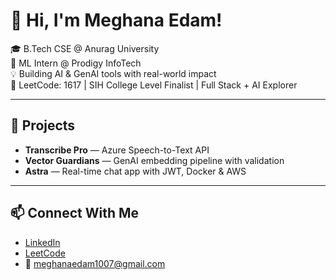  # 👋 Hi, I'm Meghana Edam!  
   
🎓 B.Tech CSE @ Anurag University     
🧠 ML Intern @ Prodigy InfoTech    
💡 Building AI & GenAI tools with real-world impact    
🎯 LeetCode: 1617 | SIH College Level Finalist | Full Stack + AI Explorer  
   
---

## 🚀 Projects
- **Transcribe Pro** — Azure Speech-to-Text API  
- **Vector Guardians** — GenAI embedding pipeline with validation  
- **Astra** — Real-time chat app with JWT, Docker & AWS

---

## 📫 Connect With Me
- [LinkedIn](https://linkedin.com/in/meghana-edam-849b11300)  
- [LeetCode](https://leetcode.com/Meghsedam/)  
- 📧 meghanaedam1007@gmail.com
